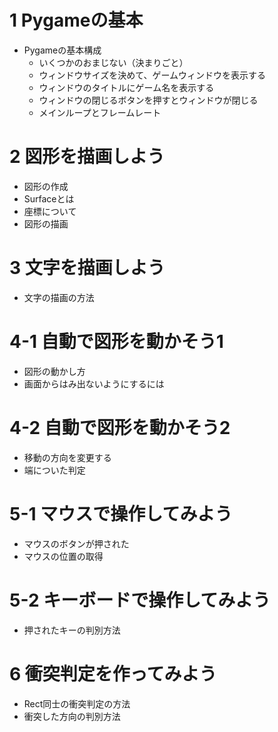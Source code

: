 # 1 Pygameの基本

- Pygameの基本構成
  - いくつかのおまじない（決まりごと）
  - ウィンドウサイズを決めて、ゲームウィンドウを表示する
  - ウィンドウのタイトルにゲーム名を表示する
  - ウィンドウの閉じるボタンを押すとウィンドウが閉じる
  - メインループとフレームレート

# 2 図形を描画しよう

- 図形の作成
- Surfaceとは
- 座標について
- 図形の描画

# 3 文字を描画しよう

- 文字の描画の方法


# 4-1 自動で図形を動かそう1

- 図形の動かし方
- 画面からはみ出ないようにするには

# 4-2 自動で図形を動かそう2

- 移動の方向を変更する
- 端についた判定


# 5-1 マウスで操作してみよう

- マウスのボタンが押された
- マウスの位置の取得

# 5-2 キーボードで操作してみよう

- 押されたキーの判別方法

# 6 衝突判定を作ってみよう

- Rect同士の衝突判定の方法
- 衝突した方向の判別方法